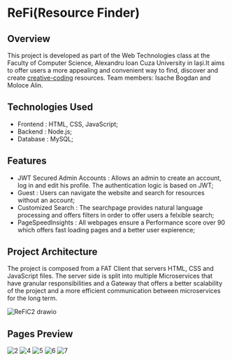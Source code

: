 # ReFi(Resource Finder)

## Overview
This project is developed as part of the Web Technologies class at the Faculty of Computer Science, Alexandru Ioan Cuza University in Iași.It aims to offer users a more appealing and convenient way to find, discover and create [creative-coding](https://github.com/terkelg/awesome-creative-coding) resources.
Team members: Isache Bogdan and Moloce Alin.

## Technologies Used
  - Frontend : HTML, CSS, JavaScript;
  - Backend : Node.js;
  - Database : MySQL;

## Features
  - JWT Secured Admin Accounts : Allows an admin to create an account, log in and edit his profile. The authentication logic is based on JWT;
  - Guest : Users can navigate the website and search for resources without an account;
  - Customized Search : The searchpage provides natural language processing and offers filters in order to offer users a felxible search;
  - PageSpeedInsights : All webpages ensure a Performance score over 90 which offers fast loading pages and a better user expierence;

 ## Project Architecture
 The project is composed from a FAT Client that servers HTML, CSS and JavaScript files. The server side is split into multiple Microservices that have granular responsibilities and a Gateway that offers a better scalability of the project and a more efficient communication between microservices for the long term. 
 
![ReFiC2 drawio](https://github.com/Alinux21/web_project/assets/125958940/4677756f-6f14-4313-b197-cd9cf4614b42)

## Pages Preview

![2](https://github.com/Alinux21/web_project/assets/125958940/5dc3bd9f-28ca-4b00-a523-fe26e4f72359)
![4](https://github.com/Alinux21/web_project/assets/125958940/c5784bc9-9abd-4fa4-b792-657b1f3dc4b9)
![5](https://github.com/Alinux21/web_project/assets/125958940/3b7cf0a2-2ecf-42dc-971a-61bc5f600ddf)
![6](https://github.com/Alinux21/web_project/assets/125958940/cd64f579-6c0f-457c-ac5d-2db4934d33c6)
![7](https://github.com/Alinux21/web_project/assets/125958940/46925425-da7c-4ece-8d00-e14d168091d0)
